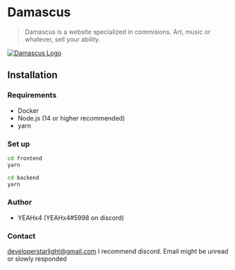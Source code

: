 # Damascus

> Damascus is a website specialized in commisions. Art, music or whatever, sell your ability.

[![Damascus Logo](https://cdn.discordapp.com/attachments/847474975049121872/847489651480330272/or_-017.jpg)](https://github.com/5tarlight/Damascus)

## Installation

### Requirements

- Docker
- Node.js (14 or higher recommended)
- yarn

### Set up

```bash
cd frontend
yarn
```

```bash
cd backend
yarn
```

### Author

- YEAHx4 (YEAHx4#5998 on discord)

### Contact

<developerstarlight@gmail.com>
I recommend discord. Email might be unread or slowly responded
